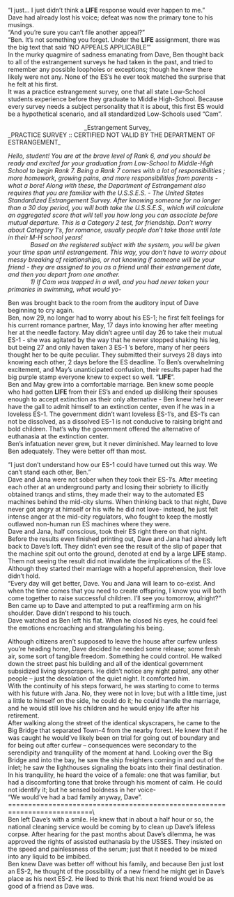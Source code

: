 “I just… I just didn’t think a **LIFE** response would ever happen to me.”  
Dave had already lost his voice; defeat was now the primary tone to his musings.  
“And you’re sure you can’t file another appeal?”  
“Ben. It’s not something you forget. Under the **LIFE** assignment, there was the big text that said ’NO APPEALS APPLICABLE’”  
In the murky quagmire of sadness emanating from Dave, Ben thought back to all of the estrangement surveys he had taken in the past, and tried to remember any possible loopholes or exceptions; though he knew there likely were not any. None of the ES’s he ever took matched the surprise that he felt at his first.  
It was a practice estrangement survey, one that all state Low-School students experience before they graduate to Middle High-School. Because every survey needs a subject personality that it is about, this first ES would be a hypothetical scenario, and all standardized Low-Schools used “Cam”.



<center>_Estrangement Survey_  </center>  
_PRACTICE SURVEY :: CERTIFIED NOT VALID BY THE DEPARTMENT OF ESTRANGEMENT_


_Hello, student! You are at the brave level of Rank 6, and you should be ready and excited for your graduation from Low-School to Middle-High School to begin Rank 7. Being a Rank 7 comes with a lot of responsibilities ; more homework, growing pains, and more responsibilities from parents - what a bore! Along with these, the Department of Estrangement also requires that you are familiar with the U.S.S.E.S. - The United States Standardized Estrangement Survey. After knowing someone for no longer than a 30 day period, you will both take the U.S.S.E.S., which will calculate an aggregated score that will tell you how long you can associate before mutual departure. This is a Category 2 test, for friendship. Don’t worry about Category 1’s, for romance, usually people don’t take those until late in their M-H school years!   
&nbsp;&nbsp;&nbsp;&nbsp;&nbsp;&nbsp;&nbsp;&nbsp;&nbsp;&nbsp;&nbsp;&nbsp; Based on the registered subject with the system, you will be given your time span until estrangement. This way, you don’t have to worry about messy breaking of relationships, or not knowing if someone will be your friend - they are assigned to you as a friend until their estrangement date, and then you depart from one another.  
&nbsp;&nbsp;&nbsp;&nbsp;&nbsp;&nbsp;&nbsp;&nbsp;&nbsp;&nbsp;&nbsp;&nbsp; 1) If Cam was trapped in a well, and you had never taken your primaries in swimming, what would yo-_


Ben was brought back to the room from the auditory input of Dave beginning to cry again.  
Ben, now 29, no longer had to worry about his ES-1; he first felt feelings for his current romance partner, May, 17 days into knowing her after meeting her at the needle factory. May didn’t agree until day 26 to take their mutual ES-1 - she was agitated by the way that he never stopped shaking his leg, but being 27 and only haven taken 3 ES-1 ’s before, many of her peers thought her to be quite peculiar. They submitted their surveys 28 days into knowing each other, 2 days before the ES deadline. To Ben’s overwhelming excitement, and May’s unanticipated confusion, their results paper had the big purple stamp everyone knew to expect so well. “**LIFE**”.  
Ben and May grew into a comfortable marriage. Ben knew some people who had gotten **LIFE** from their ES’s and ended up disliking their spouses enough to accept extinction as their only alternative - Ben knew he’d never have the gall to admit himself to an extinction center, even if he was in a loveless ES-1. The government didn’t want loveless ES-1’s, and ES-1’s can not be dissolved, as a dissolved ES-1 is not conducive to raising bright and bold children. That’s why the government offered the alternative of euthanasia at the extinction center.  
Ben’s infatuation never grew, but it never diminished. May learned to love Ben adequately. They were better off than most.  


“I just don’t understand how our ES-1 could have turned out this way. We can’t stand each other, Ben.”  
Dave and Jana were not sober when they took their ES-1’s. After meeting each other at an underground party and losing their sobriety to illicitly obtained tranqs and stims, they made their way to the automated ES machines behind the mid-city slums. When thinking back to that night, Dave never got angry at himself or his wife he did not love- instead, he just felt intense anger at the mid-city regulators, who fought to keep the mostly outlawed non-human run ES machines where they were.   
Dave and Jana, half conscious, took their ES right there on that night. Before the results even finished printing out, Dave and Jana had already left back to Dave’s loft. They didn’t even see the result of the slip of paper that the machine spit out onto the ground, denoted at end by a large **LIFE** stamp. Them not seeing the result did not invalidate the implications of the ES. Although they started their marriage with a hopeful apprehension, their love didn’t hold.  
 “Every day will get better, Dave. You and Jana will learn to co-exist. And when the time comes that you need to create offspring, I know you will both come together to raise successful children. I’ll see you tomorrow, alright?” Ben came up to Dave and attempted to put a reaffirming arm on his shoulder. Dave didn’t respond to his touch.   
Dave watched as Ben left his flat. When he closed his eyes, he could feel the emotions encroaching and strangulating his being.


Although citizens aren’t supposed to leave the house after curfew unless you’re heading home, Dave decided he needed some release; some fresh air, some sort of tangible freedom. Something he could control. He walked down the street past his building and all of the identical government subsidized living skyscrapers. He didn’t notice any night patrol, any other people – just the desolation of the quiet night. It comforted him.  
With the continuity of his steps forward, he was starting to come to terms with his future with Jana. No, they were not in love; but with a little time, just a little to himself on the side, he could do it; he could handle the marriage, and he would still love his children and he would enjoy life after his retirement.  
After walking along the street of the identical skyscrapers, he came to the Big Bridge that separated Town-4 from the nearby forest. He knew that if he was caught he would’ve likely been on trial for going out of boundary and for being out after curfew – consequences were secondary to the serendipity and tranquility of the moment at hand. Looking over the Big Bridge and into the bay, he saw the ship freighters coming in and out of the inlet; he saw the lighthouses signaling the boats into their final destination.   
In his tranquility, he heard the voice of a female: one that was familiar, but had a discomforting tone that broke through his moment of calm. He could not identify it; but he sensed boldness in her voice-     
“We would’ve had a bad family anyway, Dave”.  
\===========================================================================\  
Ben left Dave’s with a smile. He knew that in about a half hour or so, the national cleaning service would be coming by to clean up Dave’s lifeless corpse. After hearing for the past months about Dave’s dilemma, he was approved the rights of assisted euthanasia by the USSES. They insisted on the speed and painlessness of the serum; just that it needed to be mixed into any liquid to be imbibed.    
Ben knew Dave was better off without his family, and because Ben just lost an ES-2, he thought of the possibility of a new friend he might get in Dave’s place as his next ES-2. He liked to think that his next friend would be as good of a friend as Dave was.






